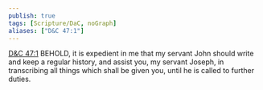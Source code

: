 ```yaml
---
publish: true
tags: [Scripture/DaC, noGraph]
aliases: ["D&C 47:1"]
---
```

[D&C 47:1](https://churchofjesuschrist.org/study/scriptures/dc-testament/dc/47?lang=eng&id=p1#p1) BEHOLD, it is expedient in me that my servant John should write and keep a regular history, and assist you, my servant Joseph, in transcribing all things which shall be given you, until he is called to further duties.
